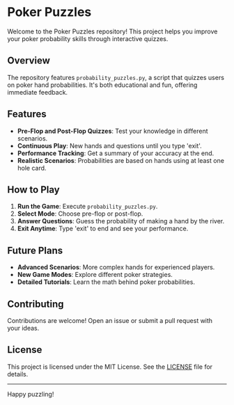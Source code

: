 # Poker Puzzles

Welcome to the Poker Puzzles repository! This project helps you improve your poker probability skills through interactive quizzes.

## Overview

The repository features `probability_puzzles.py`, a script that quizzes users on poker hand probabilities. It's both educational and fun, offering immediate feedback.

## Features

- **Pre-Flop and Post-Flop Quizzes**: Test your knowledge in different scenarios.
- **Continuous Play**: New hands and questions until you type 'exit'.
- **Performance Tracking**: Get a summary of your accuracy at the end.
- **Realistic Scenarios**: Probabilities are based on hands using at least one hole card.

## How to Play

1. **Run the Game**: Execute `probability_puzzles.py`.
2. **Select Mode**: Choose pre-flop or post-flop.
3. **Answer Questions**: Guess the probability of making a hand by the river.
4. **Exit Anytime**: Type 'exit' to end and see your performance.

## Future Plans

- **Advanced Scenarios**: More complex hands for experienced players.
- **New Game Modes**: Explore different poker strategies.
- **Detailed Tutorials**: Learn the math behind poker probabilities.

## Contributing

Contributions are welcome! Open an issue or submit a pull request with your ideas.

## License

This project is licensed under the MIT License. See the [LICENSE](LICENSE) file for details.

---

Happy puzzling!
